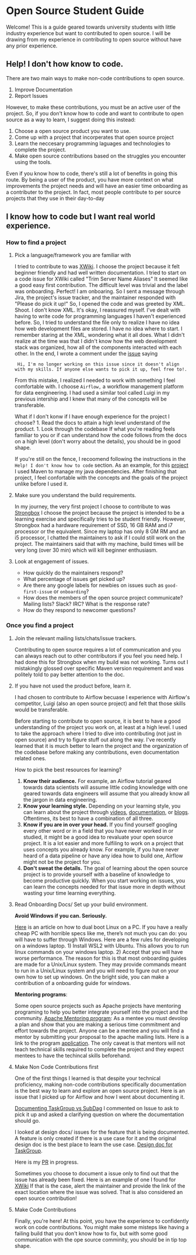 # Open Source Student Guide 

Welcome! This is a guide geared towards university students with little industry experience but want to contributed to open source. I will be drawing from my experience in contributing to open source without have any prior experience.  

## Help! I don't how know to code.

There are two main ways to make non-code contributions to open source.
  1) Improve Documentation
  2) Report Issues

However, to make these contributions, you must be an active user of the project. So, if you don't know how to code and want to contribute to open source as a way to learn, 
I suggest doing this instead:
  1) Choose a open source product you want to use.
  2) Come up with a project that incorperates that open source project 
  3) Learn the neccesary programming laguages and technologies to complete the project.
  4) Make open source contributions based on the struggles you encounter using the tools.

Even if you know how to code, there's still a lot of benefits in going this route. By being a user of the product, you have more context on what improvements the project needs 
and will have an easier time onboarding as a contributer to the project. In fact, most people contribute to per source projects that they use in their day-to-day 


## I know how to code but I want real world experience. 

### How to find a project 

1. Pick a language/framework you are familiar with
      
      I tried to contribute to was [XWiki](https://www.xwiki.org/xwiki/bin/view/Main/WebHome). I choose the project because it felt beginner friendly and had well written documentation. I tried to start on a code issue for XWiki called "Trim Server Name Aliases" It seemed like a good easy first contribution. The difficult level was trivial and the label was onboarding. Perfect! I am onboaring. So I sent a message through Jira, the project's issue tracker, and the maintainer responded with "Please do pick it up!" So, I opened the code and was greeted by XML. Shoot. I don't know XML. It's okay, I reassured myself. I've dealt with having to write code for programming languages I haven't experienced before. So, I tried to understand the file only to realize I have no idea how web development files are stored. I have no idea where to start. I remember staring at the XML, wondering what it all does. What I didn't realize at the time was that I didn't know how the web development stack was organized, how all of the components interacted with each other. In the end, I wrote a comment under the [issue](https://jira.xwiki.org/browse/XWIKI-6267) saying 
        
        Hi, I'm no longer working on this issue since it doesn't align with my skills. If anyone else wants to pick it up, feel free to!.

    From this mistake, I realized I needed to work with something I feel comfortable with. I choose `Airflow,` a workflow management platform for data eengineering. I had used a similar tool called Luigi in my previous intership and I knew that many of the concepts will be transferable. 

    What if I don't konw if I have enough experience for the project I choose? 
       1. Read the docs to attain a high level understand of the product.
       1. Look through the codebase If what you're reading feels familiar to you or if can understand how the code follows from the docs on a high level (don't worry about the details), you should be in good shape.

    If you're still on the fence, I recoomend following the instructions in the `Help! I don't know how to code` section. As an example, for this [project](https://github.com/VeenaArv/covid-hate-speech)
    I used Maven to manage my java dependencies. After finishing that project, I feel confortable with the concepts and the goals of the project unlike before I used it. 

 1. Make sure you understand the build requirements.
 
    In my journey, the very first project I choose to contribute to was [Strongbox](https://strongbox.github.io/) I choose the project because the project is intended to be a learning exercise and specifically tries to be student friendly. However, Strongbox had a hardware requirement of SSD, 16 GB RAM and i7 processor or the equivalent. Since my laptop has only 8 GM RM and an i5 processor, I chatted the maintainers to ask if I could still work on the project. The maintainers said that with my machine, build times will be very long (over 30 min) which will kill beginner enthusiasm.  
 
 1. Look at engagement of issues. 
 
    * How quickly do the maintainers respond? 
    * What percentage of issues get picked up? 
    * Are there any google labels for newbies on issues such as `good-first-issue` or `onboarding`?
    * How does the members of the open source project communicate? Mailing lists? Slack? IRC? What is the response rate? 
    * How do they respond to newcomer questions?

 ### Once you find a project

1. Join the relevant mailing lists/chats/issue trackers.

    Contributing to open source requires a lot of communication and you can always reach out to other contributors if you feel you need help. I had done this for Strongbox when my build was not working. Turns out I mistakingly glossed over specific Maven version requirement and was politely told to pay better attention to the doc. 

1. If you have not used the product before, learn it. 

    I had chosen to contribute to Airflow becuase I experience with Airflow's competitor, Luigi (also an open source project) and felt that those skills would be transferable. 

    Before starting to contribute to open source, it is best to have a good understanding of the project you work on, at least at a high level. I used to take the approach where I tried to dive into contributing (not just in open source) and try to figure stuff out along the way. I've recently learned that it is much better to learn the project and the organization of the codebase before making any contributions, even documentation related ones.

    How to pick the best resources for learning?

      1. **Know their audience.** For example, an Airflow tutorial geared towards data scientists will assume little coding knowledge with one geared towards data engineers will assume that you already know all the jargon in data engineering. 
      2. **Know your learning style.**  Depending on your learning style, you can learn about the project through [videos](https://www.youtube.com/watch?v=YWtfU0MQZ_4), [documentation](https://airflow.readthedocs.io/en/latest/tutorial.html), or [blogs](https://towardsdatascience.com/data-pipelines-luigi-airflow-everything-you-need-to-know-18dc741449b7). Oftentimes, its best to have a combination of all three. 
      3. **Know if you are in over your head.** If you find yourself googling every other word or in a field that you have never worked in or studied, it might be a good idea to revaluate your open source project. It is a lot easier and more fulfiling to work on a project that uses concepts you already know. For example, if you have never heard of a data pipeline or have any idea how to build one, Airflow might not be the project for you.   
      4. **Don't sweat the details.** The goal of learning about the open source project is to provide yourself with a baseline of knowledge to become productive quickly. When you start working on issues, you can learn the concepts needed for that issue more in depth without wasting your time learning everything. 

1. Read Onboarding Docs/ Set up your build environment.
     
   **Avoid Windows if you can. Seriously.**  
       
   [Here](https://opensource.com/article/18/5/dual-boot-linux) is an article on how to dual boot Linux on a PC. If you have a really cheap PC with horrible specs like me, there’s not much you can do: you will have to suffer through Windows. Here are a few rules for developing on a windows laptop. 
            1)	Install WSL2 with Ubuntu. This allows you to run linux commands on your windows laptop. 
            2)	Accept that you will have worse performance. 
    The reason for this is that most onboarding guides are made for a Unix/Linux system. They may provide commands meant to run in a Unix/Linux system and you will need to figure out on your own how to set up windows. On the bright side, you can make a contribution of a onboarding guide for windows. 

    **Mentoring programs**:
    
    Some open source projects such as Apache projects have mentoring programing to help you better integrate yourself into the project and the community. 
    [Apache Mentoring program](https://community.apache.org/mentoringprogramme.html): As a mentee you must devolop a plan and show that you are making a serious time commitment and effort towards the project. Anyone can be a mentee and you will find a mentor by submitting your proposal to the apache mailing lists. Here is a link to the program [application](https://community.apache.org/mentorprogrammeapplication.html). The only caveat is that mentors will not teach technical skills required to complete the project and they expect mentees to have the techincal skills beforehand. 


1. Make Non Code Contributions first

    One of the first things I learned is that despite your technical proficiency, making non-code contributions specifically documentation  is the best way to learn and explore an open source project. Here is an issue that I picked up for Airflow and how I went about documenting it.

    [Documenting TaskGroup vs SubDag](https://github.com/apache/airflow/issues/12298)
    I commented on Issue to ask to pick it up and asked a clarifying question on where the documentation should go. 

    I looked at design docs/ issues for the feature that is being documented. A feature is only created if there is a use case for it and the original design doc is the best place to learn the use case. [Design doc for TaskGroup](https://cwiki.apache.org/confluence/display/AIRFLOW/AIP-34+TaskGroup%3A+A+UI+task+grouping+concept+as+an+alternative+to+SubDagOperator). 

    Here is my [PR](https://github.com/apache/airflow/pull/12741) in progress.

    Sometimes you choose to document a issue only to find out that the issue has already been fixed. Here is an example of one I found for [XWiki](https://jira.xwiki.org/browse/XINFRA-32) If that is the case, alert the maintainer and provide the link of the exact location where the issue was solved. That is also considered an open source contribution! 

1. Make Code Contributions 

    Finally, you're here! At this point, you have the experience to confidently work on code contributions. You might make some misteps like having a failing build that you don't know how to fix, but with some good communication with the ope source comminity, you should be in tip top shape. 

